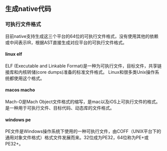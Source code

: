 ## 生成native代码

### 可执行文件格式

目前native支持生成这三个平台的64位的可执行文件格式，没有使用其他的依赖或中间表示IR，根据AST直接生成对应平台的可执行文件格式。

#### linux elf

ELF (Executable and Linkable Format)是一种为可执行文件，目标文件，共享链接库和内核转储(core dumps)准备的标准文件格式。 Linux和很多类Unix操作系统都使用这个格式。

#### macos macho

Mach-O是Mach Object文件格式的缩写，是mac以及iOS上可执行文件的格式。是一种用于可执行文件、目标代码、动态库的文件格式。

#### windows pe

PE文件是Windows操作系统下使用的一种可执行文件，由COFF（UNIX平台下的通用对象文件格式）格式文件发展而来。32位成为PE32，64位称为PE+或PE32+。

